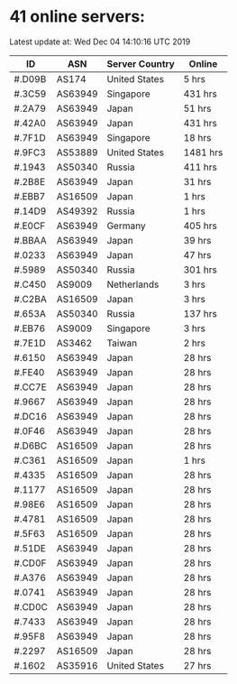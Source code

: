 # 41 online servers:

Latest update at: Wed Dec 04 14:10:16 UTC 2019

| ID | ASN | Server Country | Online |
| -- | --- | -------------- | ------ |
| #.D09B | AS174 | United States | 5 hrs |
| #.3C59 | AS63949 | Singapore | 431 hrs |
| #.2A79 | AS63949 | Japan | 51 hrs |
| #.42A0 | AS63949 | Japan | 431 hrs |
| #.7F1D | AS63949 | Singapore | 18 hrs |
| #.9FC3 | AS53889 | United States | 1481 hrs |
| #.1943 | AS50340 | Russia | 411 hrs |
| #.2B8E | AS63949 | Japan | 31 hrs |
| #.EBB7 | AS16509 | Japan | 1 hrs |
| #.14D9 | AS49392 | Russia | 1 hrs |
| #.E0CF | AS63949 | Germany | 405 hrs |
| #.BBAA | AS63949 | Japan | 39 hrs |
| #.0233 | AS63949 | Japan | 47 hrs |
| #.5989 | AS50340 | Russia | 301 hrs |
| #.C450 | AS9009 | Netherlands | 3 hrs |
| #.C2BA | AS16509 | Japan | 3 hrs |
| #.653A | AS50340 | Russia | 137 hrs |
| #.EB76 | AS9009 | Singapore | 3 hrs |
| #.7E1D | AS3462 | Taiwan | 2 hrs |
| #.6150 | AS63949 | Japan | 28 hrs |
| #.FE40 | AS63949 | Japan | 28 hrs |
| #.CC7E | AS63949 | Japan | 28 hrs |
| #.9667 | AS63949 | Japan | 28 hrs |
| #.DC16 | AS63949 | Japan | 28 hrs |
| #.0F46 | AS63949 | Japan | 28 hrs |
| #.D6BC | AS16509 | Japan | 28 hrs |
| #.C361 | AS16509 | Japan | 1 hrs |
| #.4335 | AS16509 | Japan | 28 hrs |
| #.1177 | AS16509 | Japan | 28 hrs |
| #.98E6 | AS16509 | Japan | 28 hrs |
| #.4781 | AS16509 | Japan | 28 hrs |
| #.5F63 | AS16509 | Japan | 28 hrs |
| #.51DE | AS63949 | Japan | 28 hrs |
| #.CD0F | AS63949 | Japan | 28 hrs |
| #.A376 | AS63949 | Japan | 28 hrs |
| #.0741 | AS63949 | Japan | 28 hrs |
| #.CD0C | AS63949 | Japan | 28 hrs |
| #.7433 | AS63949 | Japan | 28 hrs |
| #.95F8 | AS63949 | Japan | 28 hrs |
| #.2297 | AS16509 | Japan | 28 hrs |
| #.1602 | AS35916 | United States | 27 hrs |


